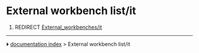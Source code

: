 # External workbench list/it
1.  REDIRECT [External_workbenches/it](External_workbenches/it.md)



---
⏵ [documentation index](../README.md) > External workbench list/it
